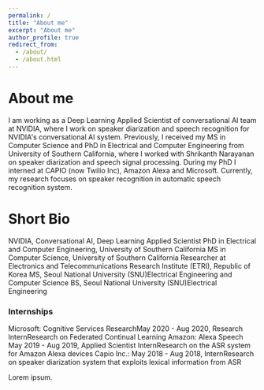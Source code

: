 ```yaml
---
permalink: /
title: "About me"
excerpt: "About me"
author_profile: true
redirect_from: 
  - /about/
  - /about.html
---
```


# About me

I am working as a Deep Learning Applied Scientist of conversational AI team at NVIDIA, where I work on speaker diarization and speech recognition for NVIDIA's conversational AI system. Previously, I received my MS in Computer Science and PhD in Electrical and Computer Engineering from University of Southern California, where I worked with Shrikanth Narayanan on speaker diarization and speech signal processing. During my PhD I interned at CAPIO (now Twilio Inc), Amazon Alexa and Microsoft. Currently, my research focuses on speaker recognition in automatic speech recognition system. 

# Short Bio

NVIDIA, Conversational AI, Deep Learning Applied Scientist
PhD in Electrical and Computer Engineering, University of Southern California
MS in Computer Science, University of Southern California
Researcher at Electronics and Telecommunications Research Institute (ETRI), Republic of Korea
MS, Seoul National University (SNU)Electrical Engineering and Computer Science
BS, Seoul National University (SNU)Electrical Engineering

### Internships 
Microsoft: Cognitive Services ResearchMay 2020 - Aug 2020, Research InternResearch on Federated Continual Learning
Amazon: Alexa Speech May 2019 - Aug 2019, Applied Scientist InternResearch on the ASR system for Amazon Alexa devices
Capio Inc.: May 2018 - Aug 2018, InternResearch on speaker diarization system that exploits lexical information from ASR


Lorem ipsum.
